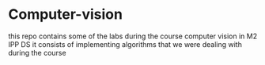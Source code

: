 # Computer-vision
this repo contains some of the labs during the course computer vision in M2 IPP DS it consists of implementing  algorithms that we were dealing with during the course
